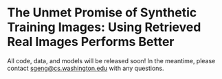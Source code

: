 # The Unmet Promise of Synthetic Training Images: Using Retrieved Real Images Performs Better

All code, data, and models will be released soon! In the meantime, please contact sgeng@cs.washington.edu with any questions.
